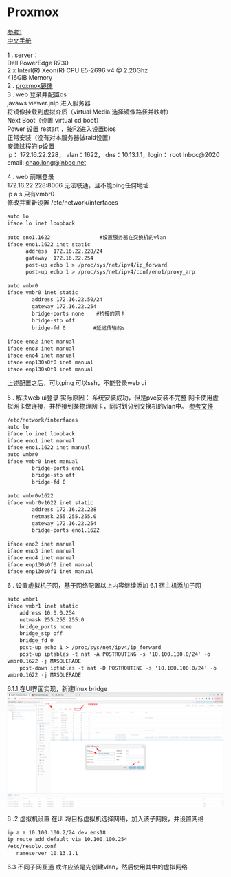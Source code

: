 # Proxmox
[参考1](https://foxi.buduanwang.vip/pve/)  
[中文手册](https://pve-doc-cn.readthedocs.io/zh_CN/latest/index.html)  

1 . server：  
    Dell PowerEdge  R730  
    2 x Interl(R) Xeon(R) CPU E5-2696 v4 @ 2.20Ghz  
    416GiB Memory  
2 .  [proxmox镜像](https://www.proxmox.com/en/downloads/proxmox-virtual-environment/iso)  
3 .  web 登录并配置os  
    javaws viewer.jnlp 进入服务器  
    将镜像挂载到虚拟介质（virtual Media  选择镜像路径并映射）  
    Next Boot（设置 virtual cd boot）  
    Power  设置 restart ，按F2进入设置bios  
    正常安装（没有对本服务器做raid设置）  
    安装过程的ip设置  
    ip： 172.16.22.228， vlan：1622， dns：10.13.1.1，login： root Inboc@2020  
    email: chao.long@inboc.net  
	
4 . web 前端登录  
    172.16.22.228:8006 无法联通，且不能ping任何地址  
    ip a s 只有vmbr0  
    修改并重新设置 /etc/network/interfaces  
```
auto lo  
iface lo inet loopback  

auto eno1.1622                #设置服务器在交换机的vlan
iface eno1.1622 inet static
      address  172.16.22.228/24
      gateway  172.16.22.254
      post-up echo 1 > /proc/sys/net/ipv4/ip_forward
      post-up echo 1 > /proc/sys/net/ipv4/conf/eno1/proxy_arp

auto vmbr0
iface vmbr0 inet static
        address 172.16.22.50/24
        gateway 172.16.22.254
        bridge-ports none    #桥接的网卡
        bridge-stp off
        bridge-fd 0         #延迟传输的s

iface eno2 inet manual
iface eno3 inet manual
iface eno4 inet manual
iface enp130s0f0 inet manual
iface enp130s0f1 inet manual
```
上述配置之后，可以ping  可以ssh，不能登录web ui

5 . 解决web ui登录
   实际原因：
        系统安装成功，但是pve安装不完整
        网卡使用虚拟网卡做连接，并桥接到某物理网卡，同时划分到交换机的vlan中。
        [参考文件](https://foxi.buduanwang.vip/virtualization/pve/681.html/)
```
/etc/network/interfaces
auto lo
iface lo inet loopback
iface eno1 inet manual
iface eno1.1622 inet manual
auto vmbr0
iface vmbr0 inet manual
        bridge-ports eno1
        bridge-stp off
        bridge-fd 0

auto vmbr0v1622
iface vmbr0v1622 inet static
        address 172.16.22.228
        netmask 255.255.255.0
        gateway 172.16.22.254
        bridge-ports eno1.1622

iface eno2 inet manual
iface eno3 inet manual
iface eno4 inet manual
iface enp130s0f0 inet manual
iface enp130s0f1 inet manual
```

6 .  设置虚拟机子网，基于网络配置以上内容继续添加
6.1 宿主机添加子网
```
auto vmbr1
iface vmbr1 inet static
    address 10.0.0.254
    netmask 255.255.255.0
    bridge_ports none
    bridge_stp off
    bridge_fd 0
    post-up echo 1 > /proc/sys/net/ipv4/ip_forward
    post-up iptables -t nat -A POSTROUTING -s '10.100.100.0/24' -o vmbr0.1622 -j MASQUERADE
    post-down iptables -t nat -D POSTROUTING -s '10.100.100.0/24' -o vmbr0.1622 -j MASQUERADE
```
6.1.1 在UI界面实现，新建linux bridge   
	![|800](attachments/sub-network.png)

6 .2 虚拟机设置
 在UI 将目标虚拟机选择网络，加入该子网段，并设置网络
 ```
 ip a a 10.100.100.2/24 dev ens18
 ip route add default via 10.100.100.254
 /etc/resolv.conf
	nameserver 10.13.1.1
```

6.3 不同子网互通
	或许应该是先创建vlan，然后使用其中的虚拟网络